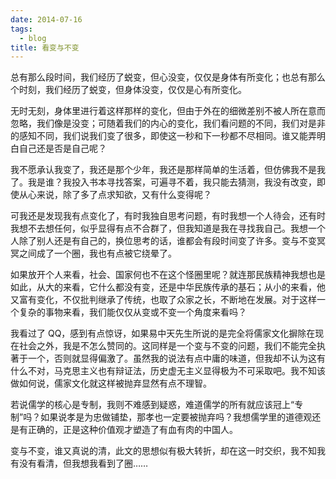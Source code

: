 ```yaml
---
date: 2014-07-16
tags:
  - blog
title: 看变与不变
---
```


总有那么段时间，我们经历了蜕变，但心没变，仅仅是身体有所变化；也总有那么个时刻，我们经历了蜕变，但身体没变，仅仅是心有所变化。

<!--more-->

无时无刻，身体里进行着这样那样的变化，但由于外在的细微差别不被人所在意而忽略，我们像是没变；可随着我们的内心的变化，我们看问题的不同，我们对是非的感知不同，我们说我们变了很多，即使这一秒和下一秒都不尽相同。谁又能弄明白自己还是否是自己呢？

我不愿承认我变了，我还是那个少年，我还是那样简单的生活着，但仿佛我不是我了。我是谁？我投入书本寻找答案，可遍寻不着，我只能去猜测，我没有改变，即使从心来说，除了多了点求知欲，又有什么变得呢？

可我还是发现我有点变化了，有时我独自思考问题，有时我想一个人待会，还有时我想不去想任何，似乎显得有点不合群了，但我知道是我在寻找我自己。我想一个人除了别人还是有自己的，换位思考的话，谁都会有段时间变了许多。变与不变冥冥之间成了一个圈，我也有点被它绕晕了。

如果放开个人来看，社会、国家何也不在这个怪圈里呢？就连那民族精神我想也是如此，从大的来看，它什么都没有变，还是中华民族传承的基石；从小的来看，他又富有变化，不仅批判继承了传统，也取了众家之长，不断地在发展。对于这样一个复杂的事物来看，我们能仅仅从变或不变一个角度来看吗？

我看过了 QQ，感到有点惊讶，如果易中天先生所说的是完全将儒家文化摒除在现在社会之外，我是不怎么赞同的。这同样是一个变与不变的问题，我们不能完全执著于一个，否则就显得偏激了。虽然我的说法有点中庸的味道，但我却不认为这有什么不对，马克思主义也有辩证法，历史虚无主义显得极为不可采取吧。我不知该做如何说，儒家文化就这样被抛弃显然有点不理智。

若说儒学的核心是专制，我则不难感到疑惑，难道儒学的所有就应该冠上“专制”吗？如果说孝是为忠做铺垫，那孝也一定要被抛弃吗？我想儒学里的道德观还是有正确的，正是这种价值观才塑造了有血有肉的中国人。

变与不变，谁又真说的清，此文的思想似有极大转折，却在这一时交织，我不知我有没有看清，但我想我看到了圈……
